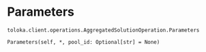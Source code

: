 # Parameters
`toloka.client.operations.AggregatedSolutionOperation.Parameters`

```
Parameters(self, *, pool_id: Optional[str] = None)
```

